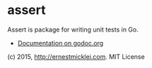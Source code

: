 assert
==========

Assert is package for writing unit tests in Go.


- [Documentation on godoc.org](http://godoc.org/github.com/emicklei/assert)

(c) 2015, http://ernestmicklei.com. MIT License
